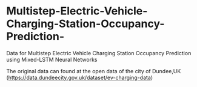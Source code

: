 # Multistep-Electric-Vehicle-Charging-Station-Occupancy-Prediction-

Data for Multistep Electric Vehicle Charging Station Occupancy Prediction using Mixed-LSTM Neural Networks

The original data can found at the open data of the city of Dundee,UK (https://data.dundeecity.gov.uk/dataset/ev-charging-data) 
